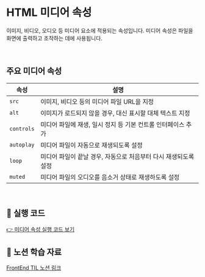 # HTML 미디어 속성

이미지, 비디오, 오디오 등 미디어 요소에 적용되는 속성입니다.
미디어 속성은 파일을 화면에 출력하고 조작하는 데에 사용됩니다.

<br/>

## 주요 미디어 속성

| 속성       | 설명                                                            |
| ---------- | --------------------------------------------------------------- |
| `src`      | 이미지, 비디오 등의 미디어 파일 URL을 지정                      |
| `alt`      | 이미지가 로드되지 않을 경우, 대신 표시할 대체 텍스트 지정       |
| `controls` | 미디어 파일에 재생, 일시 정지 등 기본 컨트롤 인터페이스 추가    |
| `autoplay` | 미디어 파일이 자동으로 재생되도록 설정                          |
| `loop`     | 미디어 파일이 끝날 경우, 자동으로 처음부터 다시 재생되도록 설정 |
| `muted`    | 미디어 파일의 오디오를 음소거 상태로 재생하도록 설정            |

<br/>

## 📌 실행 코드

[👉 미디어 속성 실행 코드 보기](../examples/05_미디어속성.html)

## 🔗 노션 학습 자료

[FrontEnd TIL 노션 링크](https://www.notion.so/13039228bce480419440ec1ece773cff?pvs=4)
